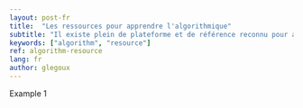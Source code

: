 ```yaml
---
layout: post-fr
title:  "Les ressources pour apprendre l'algorithmique"
subtitle: "Il existe plein de plateforme et de référence reconnu pour apprendre l'algorithmique."
keywords: ["algorithm", "resource"]
ref: algorithm-resource
lang: fr
author: glegoux
---
```


Example 1


